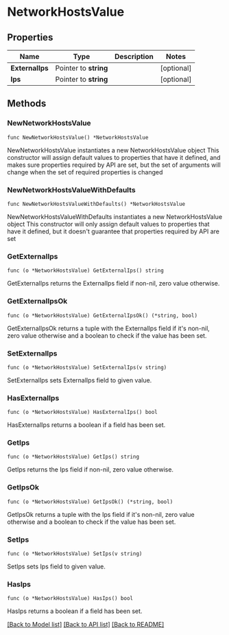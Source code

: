# NetworkHostsValue

## Properties

Name | Type | Description | Notes
------------ | ------------- | ------------- | -------------
**ExternalIps** | Pointer to **string** |  | [optional] 
**Ips** | Pointer to **string** |  | [optional] 

## Methods

### NewNetworkHostsValue

`func NewNetworkHostsValue() *NetworkHostsValue`

NewNetworkHostsValue instantiates a new NetworkHostsValue object
This constructor will assign default values to properties that have it defined,
and makes sure properties required by API are set, but the set of arguments
will change when the set of required properties is changed

### NewNetworkHostsValueWithDefaults

`func NewNetworkHostsValueWithDefaults() *NetworkHostsValue`

NewNetworkHostsValueWithDefaults instantiates a new NetworkHostsValue object
This constructor will only assign default values to properties that have it defined,
but it doesn't guarantee that properties required by API are set

### GetExternalIps

`func (o *NetworkHostsValue) GetExternalIps() string`

GetExternalIps returns the ExternalIps field if non-nil, zero value otherwise.

### GetExternalIpsOk

`func (o *NetworkHostsValue) GetExternalIpsOk() (*string, bool)`

GetExternalIpsOk returns a tuple with the ExternalIps field if it's non-nil, zero value otherwise
and a boolean to check if the value has been set.

### SetExternalIps

`func (o *NetworkHostsValue) SetExternalIps(v string)`

SetExternalIps sets ExternalIps field to given value.

### HasExternalIps

`func (o *NetworkHostsValue) HasExternalIps() bool`

HasExternalIps returns a boolean if a field has been set.

### GetIps

`func (o *NetworkHostsValue) GetIps() string`

GetIps returns the Ips field if non-nil, zero value otherwise.

### GetIpsOk

`func (o *NetworkHostsValue) GetIpsOk() (*string, bool)`

GetIpsOk returns a tuple with the Ips field if it's non-nil, zero value otherwise
and a boolean to check if the value has been set.

### SetIps

`func (o *NetworkHostsValue) SetIps(v string)`

SetIps sets Ips field to given value.

### HasIps

`func (o *NetworkHostsValue) HasIps() bool`

HasIps returns a boolean if a field has been set.


[[Back to Model list]](../README.md#documentation-for-models) [[Back to API list]](../README.md#documentation-for-api-endpoints) [[Back to README]](../README.md)


